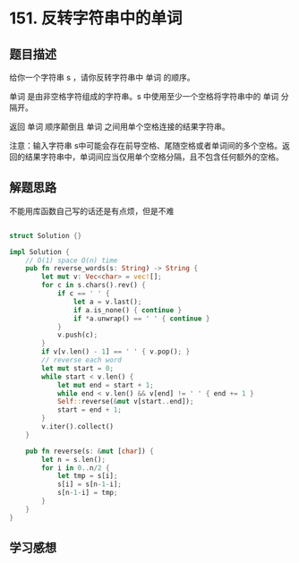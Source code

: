 # 151. 反转字符串中的单词

## 题目描述
给你一个字符串 s ，请你反转字符串中 单词 的顺序。

单词 是由非空格字符组成的字符串。s 中使用至少一个空格将字符串中的 单词 分隔开。

返回 单词 顺序颠倒且 单词 之间用单个空格连接的结果字符串。

注意：输入字符串 s中可能会存在前导空格、尾随空格或者单词间的多个空格。返回的结果字符串中，单词间应当仅用单个空格分隔，且不包含任何额外的空格。


## 解题思路

不能用库函数自己写的话还是有点烦，但是不难

```rust

struct Solution {}

impl Solution {
    // O(1) space O(n) time
    pub fn reverse_words(s: String) -> String {
        let mut v: Vec<char> = vec![];
        for c in s.chars().rev() {
            if c == ' ' {
                let a = v.last();
                if a.is_none() { continue }
                if *a.unwrap() == ' ' { continue }
            }
            v.push(c);
        }
        if v[v.len() - 1] == ' ' { v.pop(); }
        // reverse each word
        let mut start = 0;
        while start < v.len() {
            let mut end = start + 1;
            while end < v.len() && v[end] != ' ' { end += 1 }
            Self::reverse(&mut v[start..end]);
            start = end + 1;
        }
        v.iter().collect()
    }

    pub fn reverse(s: &mut [char]) {
        let n = s.len();
        for i in 0..n/2 {
            let tmp = s[i];
            s[i] = s[n-1-i];
            s[n-1-i] = tmp;
        }
    }
}
```

## 学习感想